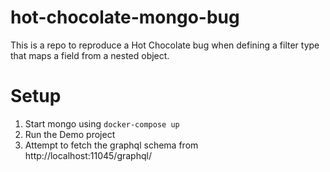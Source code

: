 # hot-chocolate-mongo-bug

This is a repo to reproduce a Hot Chocolate bug when defining a filter type that maps a field from a nested object.

# Setup

1. Start mongo using `docker-compose up`
2. Run the Demo project
3. Attempt to fetch the graphql schema from http://localhost:11045/graphql/
